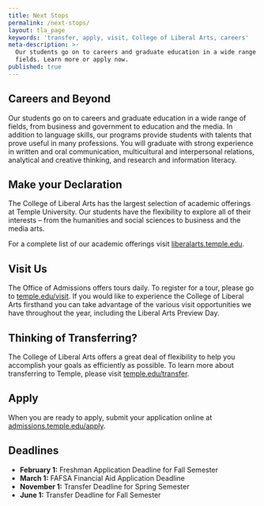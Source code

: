```yaml
---
title: Next Stops
permalink: /next-stops/
layout: tla_page
keywords: 'transfer, apply, visit, College of Liberal Arts, careers'
meta-description: >-
  Our students go on to careers and graduate education in a wide range of
  fields. Learn more or apply now.
published: true
---
```

## Careers and Beyond
Our students go on to careers and graduate education in a wide range of fields, from business and government to education and the media. In addition to language skills, our programs provide students with talents that prove useful in many professions. You will graduate with strong experience in written and oral communication, multicultural and interpersonal relations, analytical and creative thinking, and research and information literacy.

## Make your Declaration
The College of Liberal Arts has the largest selection of academic offerings at Temple University. Our students have the flexibility to explore all of their interests – from the humanities and social sciences to business and the media arts.   

For a complete list of our academic offerings visit [liberalarts.temple.edu](http://liberalarts.temple.edu).

## Visit Us
The Office of Admissions offers tours daily. To register for a tour, please go to [temple.edu/visit](http://temple.edu/visit). If you would like to experience the College of Liberal Arts firsthand you can take advantage of the various visit opportunities we have throughout the year, including the Liberal Arts Preview Day.  

## Thinking of Transferring?
The College of Liberal Arts offers a great deal of flexibility to help you accomplish your goals as efficiently as possible. To learn more about transferring to Temple, please visit [temple.edu/transfer](http://temple.edu/transfer).

## Apply
When you are ready to apply, submit your application online at [admissions.temple.edu/apply](http://admissions.temple.edu/apply).

## Deadlines

- **February 1:** Freshman Application Deadline for Fall Semester
- **March 1:** FAFSA Financial Aid Application Deadline
- **November 1:** Transfer Deadline for Spring Semester
- **June 1:** Transfer Deadline for Fall Semester
